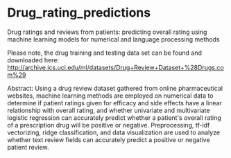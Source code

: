 # Drug_rating_predictions
Drug ratings and reviews from patients: predicting overall rating using machine learning models for numerical and language processing methods

Please note, the drug training and testing data set can be found and downloaded here: http://archive.ics.uci.edu/ml/datasets/Drug+Review+Dataset+%28Drugs.com%29

Abstract: Using a drug review dataset gathered from online pharmaceutical websites, machine learning methods are employed on numerical data to determine if patient ratings given for efficacy and side effects have a linear relationship with overall rating, and whether univariate and multivariate logistic regression can accurately predict whether a patient's overall rating of a prescription drug will be positive or negative. Preprocessing, tf-idf vectorizing, ridge classification, and data visualization are used to analyze whether text review fields can accurately predict a positive or negative patient review. 
